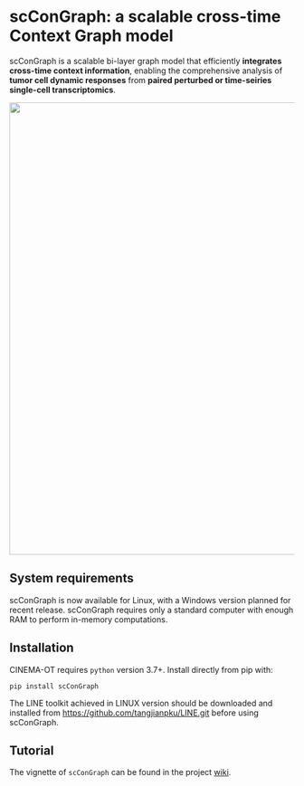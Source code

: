 # scConGraph: a scalable cross-time Context Graph model
scConGraph is a scalable bi-layer graph model that efficiently **integrates cross-time context information**, enabling the comprehensive analysis of **tumor cell dynamic responses** from **paired perturbed or time-seiries single-cell transcriptomics**.

<p align="center">
  <img width="800"  src="https://github.com/Li-Xinqi/scConGraph/assets/53567070/bf948041-ed83-4df8-b487-ebe81c6e9a43">
</p>

## System requirements
scConGraph is now available for Linux, with a Windows version planned for recent release. scConGraph requires only a standard computer with enough RAM to perform in-memory computations.

## Installation
CINEMA-OT requires `python` version 3.7+.  Install directly from pip with:

    pip install scConGraph
    
The LINE toolkit achieved in LINUX version should be downloaded and installed from https://github.com/tangjianpku/LINE.git before using scConGraph. 

## Tutorial
The vignette of `scConGraph` can be found in the project [wiki](https://github.com/Li-Xinqi/scConGraph/wiki).

